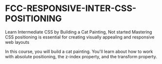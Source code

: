 # FCC-RESPONSIVE-INTER-CSS-POSITIONING

Learn Intermediate CSS by Building a Cat Painting, Not started
Mastering CSS positioning is essential for creating visually appealing and responsive web layouts

In this course, you will build a cat painting. You'll learn about how to work with absolute positioning, the z-index property, and the transform property.
